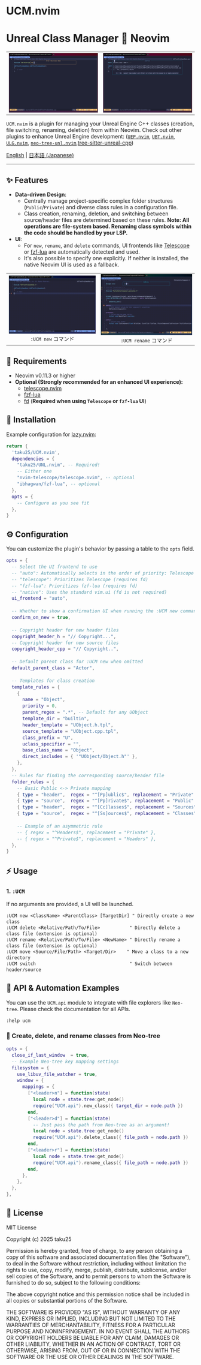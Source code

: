 # UCM.nvim

# Unreal Class Manager 💓 Neovim


<table>
  <tr>
   <td><div align=center><img width="100%" alt="UCM New Class Interactive Demo" src="https://raw.githubusercontent.com/taku25/UCM.nvim/images/assets/main-image-new.png" /></div></td>
   <td><div align=center><img width="100%" alt="UCM Rename Class Interactive Demo" src="https://raw.githubusercontent.com/taku25/UCM.nvim/images/assets/main-image-delete.png" /></div></td>
  </tr>
</table>

`UCM.nvim` is a plugin for managing your Unreal Engine C++ classes (creation, file switching, renaming, deletion) from within Neovim.
Check out other plugins to enhance Unreal Engine development: ([`UEP.nvim`](https://github.com/taku25/UEP.nvim), [`UBT.nvim`](https://github.com/taku25/UBT.nvim), [`ULG.nvim`](https://github.com/taku25/ULG.nvim), [`neo-tree-unl.nvim`](https://github.com/taku25/neo-tree-unl.nvim),[tree-sitter-unreal-cpp](https://github.com/taku25/tree-sitter-unreal-cpp))

[English](./README.md) | [日本語 (Japanese)](./README_ja.md)

-----

## ✨ Features

  * **Data-driven Design**:
      * Centrally manage project-specific complex folder structures (`Public`/`Private`) and diverse class rules in a configuration file.
      * Class creation, renaming, deletion, and switching between source/header files are determined based on these rules.
        **Note: All operations are file-system based. Renaming class symbols within the code should be handled by your LSP.**
  * **UI**:
      * For `new`, `rename`, and `delete` commands, UI frontends like [Telescope](https://github.com/nvim-telescope/telescope.nvim) or [fzf-lua](https://github.com/ibhagwan/fzf-lua) are automatically detected and used.
      * It's also possible to specify one explicitly. If neither is installed, the native Neovim UI is used as a fallback.

<table>
  <tr>
   <td>
   <div align=center>
   <img width="100%" alt="UCM new gif" src="https://raw.githubusercontent.com/taku25/UCM.nvim/images/assets/ucmui-new.gif" /><br>
   <code>:UCM new</code> コマンド
   </div>
   </td>
   <td>
   <div align=center>
   <img width="100%" alt="UCM rename gif" src="https://raw.githubusercontent.com/taku25/UCM.nvim/images/assets/ucmui-rename.gif" /><br>
   <code>:UCM rename</code> コマンド
   </div>
   </td>
  </tr>
</table>



## 🔧 Requirements

  * Neovim v0.11.3 or higher
  * **Optional (Strongly recommended for an enhanced UI experience):**
      * [telescope.nvim](https://github.com/nvim-telescope/telescope.nvim)
      * [fzf-lua](https://github.com/ibhagwan/fzf-lua)
      * [fd](https://github.com/sharkdp/fd) (**Required when using `Telescope` or `fzf-lua` UI**)

## 🚀 Installation

Example configuration for [lazy.nvim](https://github.com/folke/lazy.nvim):

```lua
return {
  'taku25/UCM.nvim',
  dependencies = {
    "taku25/UNL.nvim", -- Required!
    -- Either one
    "nvim-telescope/telescope.nvim", -- optional
    "ibhagwan/fzf-lua", -- optional
  },
  opts = {
    -- Configure as you see fit
  },
}
```

## ⚙️ Configuration

You can customize the plugin's behavior by passing a table to the `opts` field.

```lua
opts = {
  -- Select the UI frontend to use
  -- "auto": Automatically selects in the order of priority: Telescope -> fzf-lua -> native
  -- "telescope": Prioritizes Telescope (requires fd)
  -- "fzf-lua": Prioritizes fzf-lua (requires fd)
  -- "native": Uses the standard vim.ui (fd is not required)
  ui_frontend = "auto",

  -- Whether to show a confirmation UI when running the :UCM new command
  confirm_on_new = true,

  -- Copyright header for new header files
  copyright_header_h = "// Copyright...",
  -- Copyright header for new source files
  copyright_header_cpp = "// Copyright..",

  -- Default parent class for :UCM new when omitted
  default_parent_class = "Actor",

  -- Templates for class creation
  template_rules = {
    {
      name = "Object",
      priority = 0,
      parent_regex = ".*", -- Default for any UObject
      template_dir = "builtin",
      header_template = "UObject.h.tpl",
      source_template = "UObject.cpp.tpl",
      class_prefix = "U",
      uclass_specifier = "",
      base_class_name = "Object",
      direct_includes = { '"UObject/Object.h"' },
    },
  },
  -- Rules for finding the corresponding source/header file
  folder_rules = {
    -- Basic Public <-> Private mapping
    { type = "header",  regex = "^[Pp]ublic$", replacement = "Private" },
    { type = "source",  regex = "^[Pp]rivate$", replacement = "Public" },
    { type = "header",  regex = "^[Cc]lasses$", replacement = "Sources" },
    { type = "source",  regex = "^[Ss]ources$", replacement = "Classes" },
    
    -- Example of an asymmetric rule
    -- { regex = "^Headers$", replacement = "Private" },
    -- { regex = "^Private$", replacement = "Headers" },
  },
}
```

## ⚡ Usage

### 1\. `:UCM`

If no arguments are provided, a UI will be launched.

```viml
:UCM new <ClassName> <ParentClass> [TargetDir] " Directly create a new class
:UCM delete <Relative/Path/To/File>           " Directly delete a class file (extension is optional)
:UCM rename <Relative/Path/To/File> <NewName> " Directly rename a class file (extension is optional)
:UCM move <Source/File/Path> <Target/Dir>    " Move a class to a new directory
:UCM switch                                   " Switch between header/source
```

## 🤖 API & Automation Examples

You can use the `UCM.api` module to integrate with file explorers like `Neo-tree`.
Please check the documentation for all APIs.

```viml
:help ucm
```

### 🌲 Create, delete, and rename classes from Neo-tree

```lua
opts = {
  close_if_last_window  = true,
  -- Example Neo-tree key mapping settings
  filesystem = {
    use_libuv_file_watcher = true,
    window = {
      mappings = {
        ["<leader>n"] = function(state)
          local node = state.tree:get_node()
          require("UCM.api").new_class({ target_dir = node.path })
        end,
        ["<leader>d"] = function(state)
          -- Just pass the path from Neo-tree as an argument!
          local node = state.tree:get_node()
          require("UCM.api").delete_class({ file_path = node.path })
        end,
        ["<leader>r"] = function(state)
          local node = state.tree:get_node()
          require("UCM.api").rename_class({ file_path = node.path })
        end,
      },
    },
  },
},
```

## 📜 License

MIT License

Copyright (c) 2025 taku25

Permission is hereby granted, free of charge, to any person obtaining a copy
of this software and associated documentation files (the "Software"), to deal
in the Software without restriction, including without limitation the rights
to use, copy, modify, merge, publish, distribute, sublicense, and/or sell
copies of the Software, and to permit persons to whom the Software is
furnished to do so, subject to the following conditions:

The above copyright notice and this permission notice shall be included in all
copies or substantial portions of the Software.

THE SOFTWARE IS PROVIDED "AS IS", WITHOUT WARRANTY OF ANY KIND, EXPRESS OR
IMPLIED, INCLUDING BUT NOT LIMITED TO THE WARRANTIES OF MERCHANTABILITY,
FITNESS FOR A PARTICULAR PURPOSE AND NONINFRINGEMENT. IN NO EVENT SHALL THE
AUTHORS OR COPYRIGHT HOLDERS BE LIABLE FOR ANY CLAIM, DAMAGES OR OTHER
LIABILITY, WHETHER IN AN ACTION OF CONTRACT, TORT OR OTHERWISE, ARISING FROM,
OUT OF OR IN CONNECTION WITH THE SOFTWARE OR THE USE OR OTHER DEALINGS IN THE
SOFTWARE.
